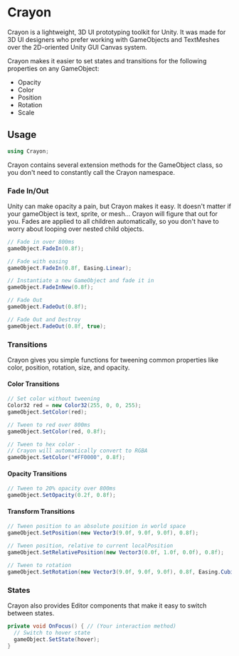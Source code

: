 # Crayon

Crayon is a lightweight, 3D UI prototyping toolkit for Unity. It was made for 3D UI designers who prefer working with GameObjects and TextMeshes over the 2D-oriented Unity GUI Canvas system.

Crayon makes it easier to set states and transitions for the following properties on any GameObject:
+ Opacity
+ Color
+ Position
+ Rotation
+ Scale

## Usage

```c#
using Crayon;
```
Crayon contains several extension methods for the GameObject class, so you don't need to constantly call the Crayon namespace.

### Fade In/Out
Unity can make opacity a pain, but Crayon makes it easy. It doesn't matter if your gameObject is text, sprite, or mesh...
Crayon will figure that out for you. Fades are applied to all children automatically, so you don't have to worry about looping over nested child objects.
```c#
// Fade in over 800ms
gameObject.FadeIn(0.8f);
```
```c#
// Fade with easing
gameObject.FadeIn(0.8f, Easing.Linear);
```
```c#
// Instantiate a new GameObject and fade it in
gameObject.FadeInNew(0.8f);
```
```c#
// Fade Out
gameObject.FadeOut(0.8f);
```
```c#
// Fade Out and Destroy
gameObject.FadeOut(0.8f, true);
```

### Transitions
Crayon gives you simple functions for tweening common properties like color, position, rotation, size, and opacity.

#### Color Transitions
```c#
// Set color without tweening
Color32 red = new Color32(255, 0, 0, 255);
gameObject.SetColor(red);
```
```c#
// Tween to red over 800ms
gameObject.SetColor(red, 0.8f);
```
```c#
// Tween to hex color -
// Crayon will automatically convert to RGBA
gameObject.SetColor("#FF0000", 0.8f);
```
#### Opacity Transitions
```c#
// Tween to 20% opacity over 800ms
gameObject.SetOpacity(0.2f, 0.8f);
```
#### Transform Transitions
```c#
// Tween position to an absolute position in world space
gameObject.SetPosition(new Vector3(9.0f, 9.0f, 9.0f), 0.8f);
```
```c#
// Tween position, relative to current localPosition
gameObject.SetRelativePosition(new Vector3(0.0f, 1.0f, 0.0f), 0.8f);
```
```c#
// Tween to rotation
gameObject.SetRotation(new Vector3(9.0f, 9.0f, 9.0f), 0.8f, Easing.Cubic);
```

### States

Crayon also provides Editor components that make it easy to switch between states.

```c#
private void OnFocus() { // (Your interaction method)
  // Switch to hover state
  gameObject.SetState(hover);
}
```
